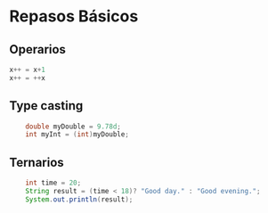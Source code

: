 # Repasos Básicos
## Operarios
```java
x++ = x+1
x++ = ++x
```
## Type casting
```java
    double myDouble = 9.78d;
    int myInt = (int)myDouble;
```
## Ternarios
```java
    int time = 20;
    String result = (time < 18)? "Good day." : "Good evening.";
    System.out.println(result);
```